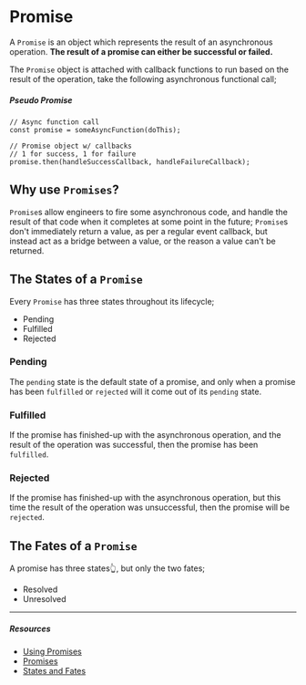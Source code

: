 # Promise

A `Promise` is an object which represents the result of an asynchronous operation. **The result of a promise can either be successful or failed.**

The `Promise` object is attached with callback functions to run based on the result of the operation, take the following asynchronous functional call;

##### Pseudo Promise

```
// Async function call
const promise = someAsyncFunction(doThis);

// Promise object w/ callbacks
// 1 for success, 1 for failure
promise.then(handleSuccessCallback, handleFailureCallback);

```

## Why use `Promises`?

`Promise`s allow engineers to fire some asynchronous code, and handle the result of that code when it completes at some point in the future; `Promise`s don't immediately return a value, as per a regular event callback, but instead act as a bridge between a value, or the reason a value can't be returned.

## **The States of a `Promise`**

Every `Promise` has three states throughout its lifecycle;

- Pending
- Fulfilled
- Rejected

### **Pending**

The `pending` state is the default state of a promise, and only when a promise has been `fulfilled` or `rejected` will it come out of its `pending` state.

### **Fulfilled**

If the promise has finished-up with the asynchronous operation, and the result of the operation was successful, then the promise has been `fulfilled`.

### **Rejected**

If the promise has finished-up with the asynchronous operation, but this time the result of the operation was unsuccessful, then the promise will be `rejected`.

## **The Fates of a `Promise`**

A promise has three states👆, but only the two fates;

- Resolved
- Unresolved

---

##### Resources

- [Using Promises](https://developer.mozilla.org/en-US/docs/Web/JavaScript/Guide/Using_promises)
- [Promises](https://developer.mozilla.org/en-US/docs/Web/JavaScript/Reference/Global_Objects/Promise)
- [States and Fates](https://github.com/domenic/promises-unwrapping/blob/master/docs/states-and-fates.md)

